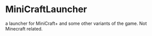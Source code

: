 # MiniCraftLauncher
 a launcher for MiniCraft+ and some other variants of the game. Not Minecraft related.
